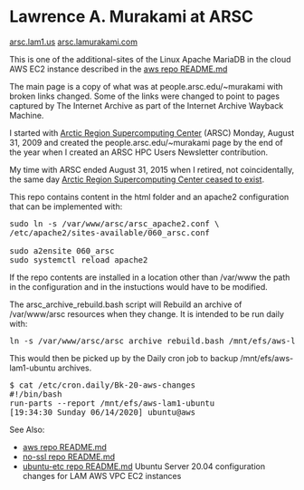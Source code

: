 # Lawrence A. Murakami at ARSC

[arsc.lam1.us](http://arsc.lam1.us/)
[arsc.lamurakami.com](http://arsc.lamurakami.com/)

This is one of the additional-sites of the Linux Apache MariaDB in the cloud
AWS EC2 instance described in the
[aws repo README.md](https://github.com/LAMurakami/aws#readme)

The main page is a copy of what was at people.arsc.edu/~murakami with
broken links changed.  Some of the links were changed to point to pages
captured by The Internet Archive as part of the Internet Archive Wayback
Machine.

I started with
[Arctic Region Supercomputing Center](https://en.wikipedia.org/wiki/Arctic_Region_Supercomputing_Center)
(ARSC) Monday, August 31, 2009 and created the people.arsc.edu/~murakami
page by the end of the year when I created an ARSC HPC Users Newsletter
contribution.

My time with ARSC ended August 31, 2015 when I retired, not coincidentally,
the same day
[Arctic Region Supercomputing Center ceased to exist](http://arsc.lam1.us/About).

This repo contains content in the html folder and an apache2 configuration
that can be implemented with:

<pre>sudo ln -s /var/www/arsc/arsc_apache2.conf \
/etc/apache2/sites-available/060_arsc.conf

sudo a2ensite 060_arsc
sudo systemctl reload apache2</pre>

If the repo contents are installed in a location other than /var/www
the path in the configuration and in the instuctions would have to be modified.

The arsc_archive_rebuild.bash script will Rebuild an archive of /var/www/arsc
resources when they change.  It is intended to be run daily with:

<pre>ln -s /var/www/arsc/arsc_archive_rebuild.bash /mnt/efs/aws-lam1-ubuntu/arsc</pre>

This would then be picked up by the Daily cron job to backup
/mnt/efs/aws-lam1-ubuntu archives.

<pre>$ cat /etc/cron.daily/Bk-20-aws-changes
#!/bin/bash
run-parts --report /mnt/efs/aws-lam1-ubuntu
[19:34:30 Sunday 06/14/2020] ubuntu@aws</pre>


See Also:
* [aws repo README.md](https://github.com/LAMurakami/aws#readme)
* [no-ssl repo README.md](https://github.com/LAMurakami/no-ssl#readme)
* [ubuntu-etc repo README.md](https://github.com/LAMurakami/ubuntu-etc#readme) Ubuntu Server 20.04 configuration changes for LAM AWS VPC EC2 instances

